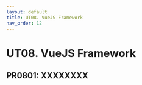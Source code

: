 ```yaml
---
layout: default
title: UT08. VueJS Framework
nav_order: 12
---
```


# UT08. VueJS Framework


## PR0801: XXXXXXXX